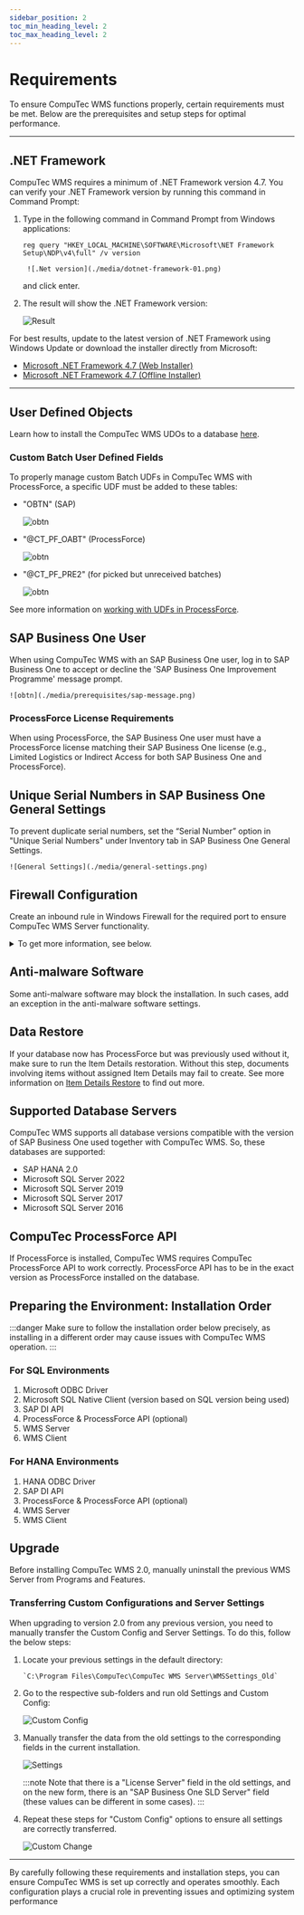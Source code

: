 ```yaml
---
sidebar_position: 2
toc_min_heading_level: 2
toc_max_heading_level: 2
---
```


# Requirements

To ensure CompuTec WMS functions properly, certain requirements must be met. Below are the prerequisites and setup steps for optimal performance.

---

## .NET Framework

CompuTec WMS requires a minimum of .NET Framework version 4.7. You can verify your .NET Framework version by running this command in Command Prompt:

1. Type in the following command in Command Prompt from Windows applications:

    ```text
    reg query "HKEY_LOCAL_MACHINE\SOFTWARE\Microsoft\NET Framework Setup\NDP\v4\full" /v version
    ```

        ![.Net version](./media/dotnet-framework-01.png)

    and click enter.

2. The result will show the .NET Framework version:

    ![Result](./media/dotnet-framework.png)

For best results, update to the latest version of .NET Framework using Windows Update or download the installer directly from Microsoft:

- [Microsoft .NET Framework 4.7 (Web Installer)](https://www.microsoft.com/en-us/download/details.aspx?id=55170)
- [Microsoft .NET Framework 4.7 (Offline Installer)](https://www.microsoft.com/en-us/download/details.aspx?id=55167)

---

## User Defined Objects

Learn how to install the CompuTec WMS UDOs to a database [here](./wms-server/overview.md).

### Custom Batch User Defined Fields

To properly manage custom Batch UDFs in CompuTec WMS with ProcessForce, a specific UDF must be added to these tables:

- "OBTN" (SAP)

    ![obtn](./media/prerequisites/obtn.webp)

- "@CT_PF_OABT" (ProcessForce)

    ![obtn](./media/prerequisites/ct-pf-oabt.webp)

- "@CT_PF_PRE2" (for picked but unreceived batches)

    ![obtn](./media/prerequisites/ct-pf-pre2.webp)

See more information on [working with UDFs in ProcessForce](/docs/processforce/administrator-guide/udfs).

## SAP Business One User

When using CompuTec WMS with an SAP Business One user, log in to SAP Business One to accept or decline the 'SAP Business One Improvement Programme' message prompt.

    ![obtn](./media/prerequisites/sap-message.png)

### ProcessForce License Requirements

When using ProcessForce, the SAP Business One user must have a ProcessForce license matching their SAP Business One license (e.g., Limited Logistics or Indirect Access for both SAP Business One and ProcessForce).

## Unique Serial Numbers in SAP Business One General Settings

To prevent duplicate serial numbers, set the “Serial Number” option in "Unique Serial Numbers" under Inventory tab in SAP Business One General Settings.

    ![General Settings](./media/general-settings.png)

## Firewall Configuration

Create an inbound rule in Windows Firewall for the required port to ensure CompuTec WMS Server functionality.

<details>
<summary>To get more information, see below.</summary>
<div>
    1. Open: Control Panel > Windows Defender Firewall:

        ![Firewall](./media/control-panel.png)

    2. Click Advanced settings:

        ![Firewall - settings](./media/advanced-settings.png)
    3. Select Inbound Rules and choose New Rule... in the "Actions" window - this runs New Inbound Rule Wizard:

        ![Inbound rule](./media/inbound-rule.png)
    4. Choose "Port" as the rule type:

        ![Port](./media/port.png)
    5. Choose "TCP" protocol and specify "31002" as the local port:

        ![TCP](./media/protocol-port.png)
    6. Choose the "Allow the connection" action:

        ![Allow the connection](./media/action-allow-connection.png)
    7. Choose all profiles:

        ![All Profiles](./media/profiles.png)
    8. Specify the rule name and click "Finish":

        ![CompuTec License Server](./media/computec-wms.png)
</div>
</details>

## Anti-malware Software

Some anti-malware software may block the installation. In such cases, add an exception in the anti-malware software settings.

## Data Restore

If your database now has ProcessForce but was previously used without it, make sure to run the Item Details restoration. Without this step, documents involving items without assigned Item Details may fail to create. See more information on [Item Details Restore](./sap-business-one-settings/item-details-restore.md) to find out more.

## Supported Database Servers

CompuTec WMS supports all database versions compatible with the version of SAP Business One used together with CompuTec WMS. So, these databases are supported:

- SAP HANA 2.0
- Microsoft SQL Server 2022
- Microsoft SQL Server 2019
- Microsoft SQL Server 2017
- Microsoft SQL Server 2016

## CompuTec ProcessForce API

If ProcessForce is installed, CompuTec WMS requires CompuTec ProcessForce API to work correctly. ProcessForce API has to be in the exact version as ProcessForce installed on the database.

## Preparing the Environment: Installation Order

:::danger
    Make sure to follow the installation order below precisely, as installing in a different order may cause issues with CompuTec WMS operation.
:::

### For SQL Environments

1. Microsoft ODBC Driver
2. Microsoft SQL Native Client (version based on SQL version being used)
3. SAP DI API
4. ProcessForce & ProcessForce API (optional)
5. WMS Server
6. WMS Client

### For HANA Environments

1. HANA ODBC Driver
2. SAP DI API
3. ProcessForce & ProcessForce API (optional)
4. WMS Server
5. WMS Client

## Upgrade

Before installing CompuTec WMS 2.0, manually uninstall the previous WMS Server from Programs and Features.

### Transferring Custom Configurations and Server Settings

When upgrading to version 2.0 from any previous version, you need to manually transfer the Custom Config and Server Settings. To do this, follow the below steps:

1. Locate your previous settings in the default directory:

    ```text
    `C:\Program Files\CompuTec\CompuTec WMS Server\WMSSettings_Old`
    ```

2. Go to the respective sub-folders and run old Settings and Custom Config:

    ![Custom Config](./media/cc-run.webp)

3. Manually transfer the data from the old settings to the corresponding fields in the current installation.

    ![Settings](./media/wms-settings.webp)

    :::note
    Note that there is a "License Server" field in the old settings, and on the new form, there is an "SAP Business One SLD Server" field (these values can be different in some cases).
    :::

4. Repeat these steps for "Custom Config" options to ensure all settings are correctly transferred.

    ![Custom Change](./media/custom-change.webp)

---
By carefully following these requirements and installation steps, you can ensure CompuTec WMS is set up correctly and operates smoothly. Each configuration plays a crucial role in preventing issues and optimizing system performance
